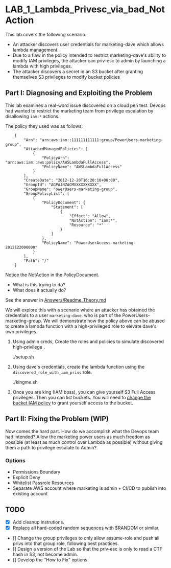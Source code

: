 # LAB_1_Lambda_Privesc_via_bad_NotAction

This lab covers the following scenario:

* An attacker discovers user credentials for marketing-dave which allows lambda management.
* Due to a flaw in the policy intended to restrict marketing-dave's ability to modify IAM privileges, the attacker can priv-esc to admin by launching a lambda with high privileges.
* The attacker discovers a secret in an S3 bucket after granting themselves S3 privileges to modify bucket policies

## Part I: Diagnosing and Exploiting the Problem

This lab examines a real-word issue discovered on a cloud pen test.
Devops had wanted to restrict the marketing team from privilege escalation by disallowing `iam:*` actions.

The policy they used was as follows:

        {
            "Arn": "arn:aws:iam::111111111111:group/PowerUsers-marketing-group",
            "AttachedManagedPolicies": [
                {
                    "PolicyArn": "arn:aws:iam::aws:policy/AWSLambdaFullAccess",
                    "PolicyName": "AWSLambdaFullAccess"
                }
            ],
            "CreateDate": "2012-12-20T16:20:10+00:00",
            "GroupId": "AGPAJNZACMXXXXXXXXXX",
            "GroupName": "owerUsers-marketing-group",
            "GroupPolicyList": [
                {
                    "PolicyDocument": {
                        "Statement": [
                            {
                                "Effect": "Allow",
                                "NotAction": "iam:*",
                                "Resource": "*"
                            }
                        ]
                    },
                    "PolicyName": "PowerUserAccess-marketing-2012122000000"
                }
            ],
            "Path": "/"
        }

Notice the NotAction in the PolicyDocument. 
* What is this trying to do? 
* What does it actually do?

See the answer in [Answers/Readme_Theory.md](Answers/Readme_Theory.md)


We will explore this with a scenario where an attacker has obtained the credentials to a user `marketing-dave`.
who is part of the PowerUsers-marketing-group. We will demonstrate how the policy above can be abused to
create a lambda function with a high-privileged role to elevate dave's own privileges.


1. Using admin creds, Create the roles and policies to simulate discovered high-privilege .

    ./setup.sh

2. Using dave's credentials, create the lambda function using the `discovered_role_with_iam_privs` role.

   ./kingme.sh

3. Once you are king (IAM boss), you can give yourself S3 Full Access privileges. Then you can list buckets.
You will need to [change the bucket IAM policy](https://aws.amazon.com/blogs/security/how-to-restrict-amazon-s3-bucket-access-to-a-specific-iam-role/) 
to grant yourself access to the bucket.



## Part II: Fixing the Problem (WIP)

Now comes the hard part. How do we accomplish what the Devops team had intended? Allow the marketing power users as
much freedom as possible (at least as much control over Lambda as possible) without giving them a path to privilege escalate to Admin?

### Options

* Permissions Boundary
* Explicit Deny
* Whitelist Passrole Resources
* Separate AWS account where marketing is admin + CI/CD to publish into existing account



## TODO
- [x] Add cleanup instrutions.
- [x] Replace all hard-coded random sequences with $RANDOM or similar. 
- [] Change the group privileges to only allow assume-role and push all privs into that group role, following best practices.
- [] Design a version of the Lab so that the priv-esc is only to read a CTF hash in S3, not become admin.
- [] Develop the "How to Fix" options.
